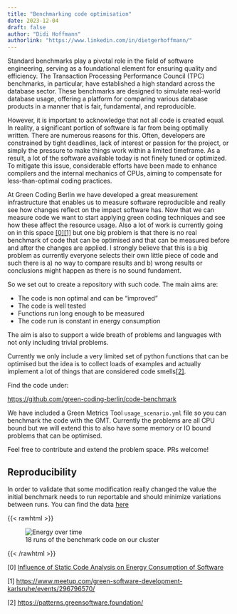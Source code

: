 ```yaml
---
title: "Benchmarking code optimisation"
date: 2023-12-04
draft: false
author: "Didi Hoffmann"
authorlink: "https://www.linkedin.com/in/dietgerhoffmann/"
---
```


Standard benchmarks play a pivotal role in the field of software engineering, serving as a foundational element for ensuring quality and efficiency. The Transaction Processing Performance Council (TPC) benchmarks, in particular, have established a high standard across the database sector. These benchmarks are designed to simulate real-world database usage, offering a platform for comparing various database products in a manner that is fair, fundamental, and reproducible.

However, it is important to acknowledge that not all code is created equal. In reality, a significant portion of software is far from being optimally written. There are numerous reasons for this. Often, developers are constrained by tight deadlines, lack of interest or passion for the project, or simply the pressure to make things work within a limited timeframe. As a result, a lot of the software available today is not finely tuned or optimized. To mitigate this issue, considerable efforts have been made to enhance compilers and the internal mechanics of CPUs, aiming to compensate for less-than-optimal coding practices.

At Green Coding Berlin we have developed a great measurement infrastructure that enables us to measure software reproducible and really see how changes reflect on the impact software has. Now that we can measure code we want to start applying green coding techniques and see how these affect the resource usage. Also a lot of work is currently going on in this space [[0]](https://www.enviroinfo2023.eu/programme/schedule-overview/friday-schedule/)[[1]](https://www.meetup.com/green-software-development-karlsruhe/events/296796570/) but one big problem is that there is no real benchmark of code that can be optimised and that can be measured before and after the changes are applied. I strongly believe that this is a big problem as currently everyone selects their own little piece of code and such there is a) no way to compare results and b) wrong results or conclusions might happen as there is no sound fundament.

So we set out to create a repository with such code. The main aims are:

- The code is non optimal and can be “improved”
- The code is well tested
- Functions run long enough to be measured
- The code run is constant in energy consumption

The aim is also to support a wide breath of problems and languages with not only including trivial problems.

Currently we only include a very limited set of python functions that can be optimised but the idea is to collect loads of examples and actually implement a lot of things that are considered code smells[[2]](https://patterns.greensoftware.foundation/).

Find the code under:

https://github.com/green-coding-berlin/code-benchmark

We have included a Green Metrics Tool `usage_scenario.yml` file so you can benchmark the code with the GMT. Currently the problems are all CPU bound but we will extend this to also have some memory or IO bound problems that can be optimised.

Feel free to contribute and extend the problem space. PRs welcome!

## Reproducibility

In order to validate that some modification really changed the value the initial benchmark needs to run reportable and should minimize variations between runs. You can find the data [here](https://metrics.green-coding.berlin/compare.html?ids=a2975404-4450-48d0-a725-2bc339a43677,7eac2a19-409c-4b77-87c7-39c0da81c3c1,84f2e4c0-972c-4567-9dc6-32f99efdee46,216bac2c-0667-44e3-b59c-6b8a0bbceafc,874c183a-cd22-4836-a842-44c94156f54c,f49417a2-e475-4586-aa29-01ff885d4709,a0bd0177-8a19-4430-86d4-57fb8cbf887c,89bf5cb5-9e30-43a3-859e-fe9c489f2fa2,a4c89fff-1660-48b7-8f36-e32f01ecccbf,5ea1a73b-d69e-4eae-a848-ead2a80a570f,ce430702-36a1-4190-b98f-6813fbe171c2,4cfe7e56-20ba-4140-8383-6be863959c9a,238d5d19-ded5-4e3f-9fe2-20c56191a620,a21642e2-0d06-49f6-b212-be2ac09863a8,b001af04-9d53-40ce-b5f7-e461cbefc5f5,ad32abd2-e29c-4da8-8a4a-ec061e4e08eb,6035989e-9dee-4b22-984e-64e5457f005a,e2e4480b-bfd8-4940-a885-c33d2cf37c3c)

{{< rawhtml >}}
<figure >
    <img class="ui huge image" src="/img/blog/benchmark_energy_time.webp" alt="Energy over time" loading="lazy">
    <figcaption>18 runs of the benchmark code on our cluster</figcaption>
</figure>
{{< /rawhtml >}}


[0] [Influence of Static Code Analysis on Energy Consumption of Software](https://www.enviroinfo2023.eu/programme/schedule-overview/friday-schedule/)

[1] https://www.meetup.com/green-software-development-karlsruhe/events/296796570/

[2] https://patterns.greensoftware.foundation/